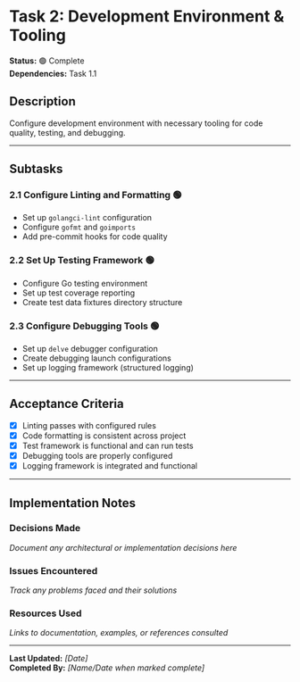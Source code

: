 # Task 2: Development Environment & Tooling

**Status:** 🟢 Complete  
**Dependencies:** Task 1.1  

## Description
Configure development environment with necessary tooling for code quality, testing, and debugging.

---

## Subtasks

### 2.1 Configure Linting and Formatting 🟢
- Set up `golangci-lint` configuration
- Configure `gofmt` and `goimports`
- Add pre-commit hooks for code quality

### 2.2 Set Up Testing Framework 🟢
- Configure Go testing environment
- Set up test coverage reporting
- Create test data fixtures directory structure

### 2.3 Configure Debugging Tools 🟢
- Set up `delve` debugger configuration
- Create debugging launch configurations
- Set up logging framework (structured logging)

---

## Acceptance Criteria
- [x] Linting passes with configured rules
- [x] Code formatting is consistent across project
- [x] Test framework is functional and can run tests
- [x] Debugging tools are properly configured
- [x] Logging framework is integrated and functional

---

## Implementation Notes

### Decisions Made
_Document any architectural or implementation decisions here_

### Issues Encountered  
_Track any problems faced and their solutions_

### Resources Used
_Links to documentation, examples, or references consulted_

---

**Last Updated:** _[Date]_  
**Completed By:** _[Name/Date when marked complete]_ 
